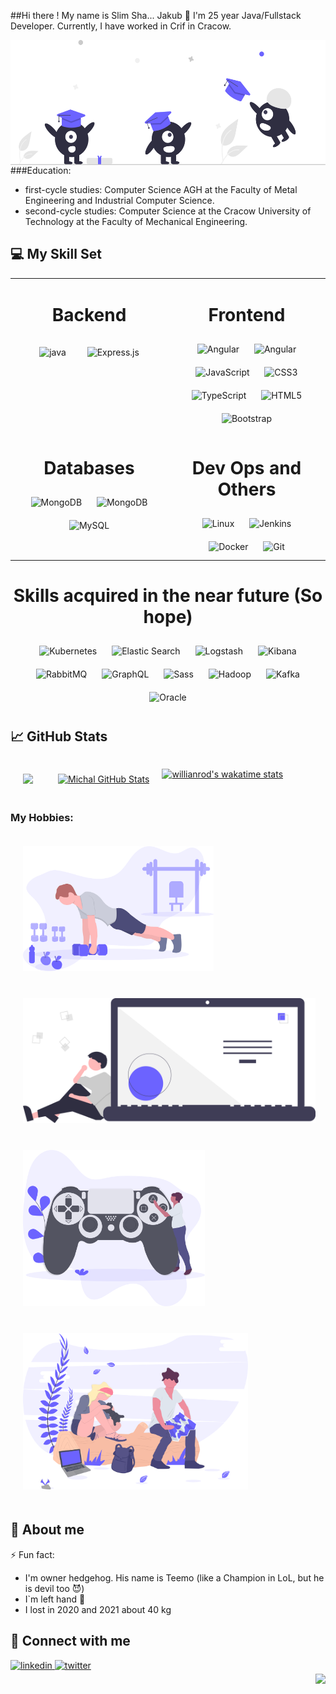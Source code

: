 ##Hi there ! My name is Slim Sha... Jakub 👋
I'm 25 year Java/Fullstack Developer. Currently, I have worked in Crif in Cracow.


  <img style="float: right;" src="https://raw.githubusercontent.com/kolaczjakub2/kolaczjakub2/main/undraw_Graduation_re_gthn.svg" alt='Header' height="200"/>

###Education:
* first-cycle studies: Computer Science AGH at the Faculty of Metal Engineering and Industrial Computer Science. 
* second-cycle studies: Computer Science at the Cracow University of Technology at the Faculty of Mechanical Engineering.

## 💻 My Skill Set

<table>
    <tr>
        <td valign="top" width="50%">
            <h1 align='center'>Backend</h1>
            <div align="center">
                <img style="margin:15px" src="https://profilinator.rishav.dev/skills-assets/java-original-wordmark.svg"
                     alt="java"
                     height="100" width='100'/>
                <img style="margin:15px" src="https://profilinator.rishav.dev/skills-assets/springio-icon.svg"
                     alt="Express.js"
                     height="100" width='100'/>
            </div>
        </td>
        <td valign="top" width="50%">
            <h1 align='center'>Frontend</h1>
            <div align="center">
                <img style="margin: 10px" src="https://profilinator.rishav.dev/skills-assets/angularjs-original.svg"
                     alt="Angular" height="100"/>
                <img style="margin: 10px" src="https://camo.githubusercontent.com/9ba016dbbe60f7b2c2835b9e633f8db7e4176e2be102b3280c91884f37207e9a/68747470733a2f2f63646e2e6a7364656c6976722e6e65742f67682f616e67756c61722d6d6174657269616c2d657874656e73696f6e732f73656c6563742d69636f6e406d61737465722f6173736574732f616e67756c61722d6d6174657269616c2d657874656e73696f6e732d6c6f676f2e737667"
                     alt="Angular" height="100"/>
                <img style="margin: 10px" src="https://profilinator.rishav.dev/skills-assets/javascript-original.svg"
                     alt="JavaScript" height="100"/>
                <img style="margin: 10px" src="https://profilinator.rishav.dev/skills-assets/css3-original-wordmark.svg"
                     alt="CSS3" height="100"/>
                <img style="margin: 10px" src="https://profilinator.rishav.dev/skills-assets/typescript-original.svg"
                     alt="TypeScript" height="100"/>
                <img style="margin: 10px"
                     src="https://profilinator.rishav.dev/skills-assets/html5-original-wordmark.svg" alt="HTML5"
                     height="100"/>
                <img style="margin: 10px" src="https://profilinator.rishav.dev/skills-assets/bootstrap-plain.svg"
                     alt="Bootstrap" height="100"/>
            </div>
        </td>
    </tr>
    <tr>
        <td valign="top" width="50%">
            <h1 align='center'> Databases </h1>
            <div align="center">
                <img style="margin: 10px" src="https://profilinator.rishav.dev/skills-assets/mongodb-original-wordmark.svg" alt="MongoDB"
                     height="100" width='100'/>
                <img style="margin: 10px" src="https://profilinator.rishav.dev/skills-assets/PostgreSQL-original-wordmark.svg" alt="MongoDB"
                     height="100" width='100'/>
                <img style="margin: 10px"
                     src="https://profilinator.rishav.dev/skills-assets/mysql-original-wordmark.svg" alt="MySQL"
                     height="100"/>
            </div>
        </td>
        <td valign="top" width="50%">
            <h1 align="center"> Dev Ops and Others</h1>
            <div align="center">
            <img style="margin: 10px" src="https://profilinator.rishav.dev/skills-assets/linux-original.svg" alt="Linux"
                 height="100"/>
            <img style="margin: 10px" src="https://profilinator.rishav.dev/skills-assets/jenkins-icon.svg" alt="Jenkins"
                 height="100"/>
            <img style="margin: 10px" src="https://profilinator.rishav.dev/skills-assets/docker-original-wordmark.svg"
                 alt="Docker" height="100"/>
            <img style="margin: 10px" src="https://profilinator.rishav.dev/skills-assets/git-scm-icon.svg" alt="Git"
                 height="100"/>
            </div>
        </td>
    </tr>
</table>

<tr>
        <td valign="top" width="50%">
            <h1 align='center'>Skills acquired in the near future (So hope)</h1>
            <div align="center">
                <img style="margin: 10px" src="https://profilinator.rishav.dev/skills-assets/kubernetes-icon.svg"
                     alt="Kubernetes" height="100"/>
                <img style="margin: 10px" src="https://profilinator.rishav.dev/skills-assets/elasticsearch.png"
                     alt="Elastic Search" height="100"/>
                <img style="margin: 10px" src="https://assets.zabbix.com/img/brands/logstash.svg" alt="Logstash"
                     height="120"/>
                <img style="margin: 10px" src="https://profilinator.rishav.dev/skills-assets/kibana.png" alt="Kibana"
                     height="100"/>
                <img style="margin: 10px" src="https://profilinator.rishav.dev/skills-assets/rabbitmq-icon.svg"
                     alt="RabbitMQ" height="100"/>
                <img style="margin: 10px" src="https://profilinator.rishav.dev/skills-assets/graphql.png" alt="GraphQL"
                     height="100"/>
                <img style="margin: 10px" src="https://profilinator.rishav.dev/skills-assets/sass-original.svg"
                     alt="Sass" height="100"/>
                <img style="margin: 10px" src="https://profilinator.rishav.dev/skills-assets/apache_hadoop-icon.svg"
                     alt="Hadoop" height="100"/>
                <img style="margin: 10px" src="https://profilinator.rishav.dev/skills-assets/apache_kafka-icon.svg"
                     alt="Kafka" height="100"/>
                <img style="margin: 10px" src="https://profilinator.rishav.dev/skills-assets/oracle-original.svg"
                     alt="Oracle" height="100"/>
            </div>
        </td>
    </tr>

## 📈 GitHub Stats
<div style=" display: flex;">
<a style="margin:20px" href="https://github.com/kolaczjakub2/kolaczjakub2">
    <img align="center"
         src="https://github-readme-stats.vercel.app/api/top-langs/?username=kolaczjakub2&theme=algolia&hide=html"/>
</a>
<a style="margin:20px" href="https://github.com/kolaczjakub2/kolaczjakub2">
    <img align="center"
         src="https://github-readme-stats.vercel.app/api?username=kolaczjakub2&show_icons=true&theme=algolia"
         alt="Michal GitHub Stats"/>
</a>

[![willianrod's wakatime stats](https://github-readme-stats.vercel.app/api/wakatime?username=kolaczjakub2)](https://github.com/kolaczjakub2)
</div>

### My Hobbies:

<img style="margin:20px" src="https://raw.githubusercontent.com/kolaczjakub2/kolaczjakub2/main/header.svg" alt='Header' height="200"/>
<img style="margin:20px" src="https://raw.githubusercontent.com/kolaczjakub2/kolaczjakub2/main/undraw_Code_thinking_re_gka2.svg" alt='Header' height="200"/>

<img style="margin:20px" src="https://raw.githubusercontent.com/kolaczjakub2/kolaczjakub2/main/undraw_gaming_6oy3.svg" alt='Header' height="250"/>
<img style="margin:20px" src="https://raw.githubusercontent.com/kolaczjakub2/kolaczjakub2/main/undraw_trip_dv9f.svg" alt='Header' height="250"/>


## 🙈 About me
⚡ Fun fact:
* I'm owner hedgehog. His name is Teemo (like a Champion in LoL, but he is devil too 😈)
* I`m left hand 🤚
* I lost in 2020 and 2021 about 40 kg

## 🤙 Connect with me

<div>
    <a href="https://www.linkedin.com/in/jakub-kolacz/" target="_blank">
        <img src=https://img.shields.io/badge/linkedin-%231E77B5.svg?&style=for-the-badge&logo=linkedin&logoColor=white
             alt=linkedin style="margin-bottom: 5px;"/>
    </a>
    <a href="https://twitter.com/kolaczjakub2" target="_blank">
        <img src=https://img.shields.io/badge/twitter-%2300acee.svg?&style=for-the-badge&logo=twitter&logoColor=white
             alt=twitter style="margin-bottom: 5px;"/>
    </a>

</div>


<img src="https://komarev.com/ghpvc/?username=kolaczjakub2&&style=plastic" align="right"/>

